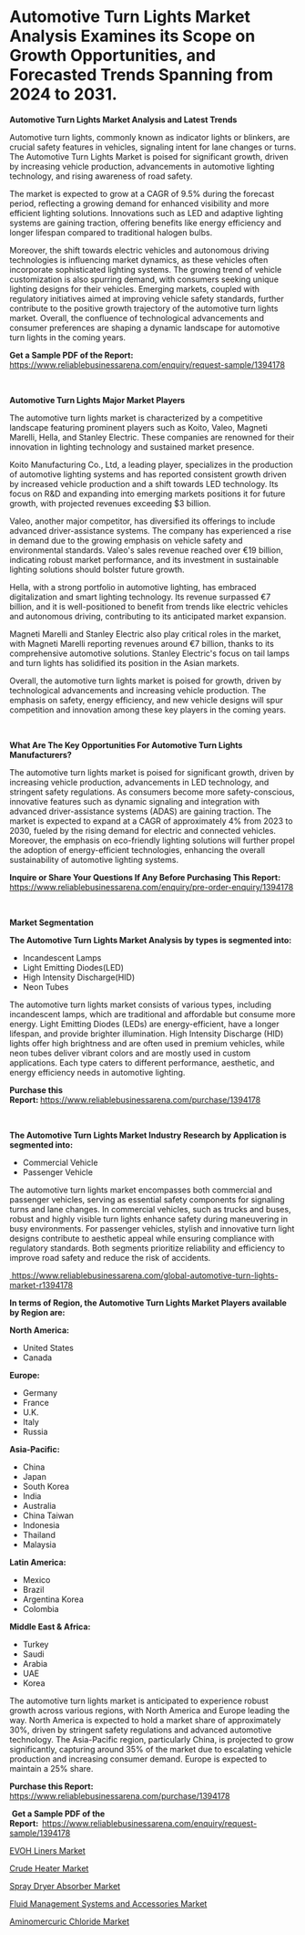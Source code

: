 <p><h1>Automotive Turn Lights Market Analysis Examines its Scope on Growth Opportunities, and Forecasted Trends Spanning from 2024 to 2031.</h1></p><p><strong>Automotive Turn Lights Market Analysis and Latest Trends</strong></p>
<p><p>Automotive turn lights, commonly known as indicator lights or blinkers, are crucial safety features in vehicles, signaling intent for lane changes or turns. The Automotive Turn Lights Market is poised for significant growth, driven by increasing vehicle production, advancements in automotive lighting technology, and rising awareness of road safety.</p><p>The market is expected to grow at a CAGR of 9.5% during the forecast period, reflecting a growing demand for enhanced visibility and more efficient lighting solutions. Innovations such as LED and adaptive lighting systems are gaining traction, offering benefits like energy efficiency and longer lifespan compared to traditional halogen bulbs. </p><p>Moreover, the shift towards electric vehicles and autonomous driving technologies is influencing market dynamics, as these vehicles often incorporate sophisticated lighting systems. The growing trend of vehicle customization is also spurring demand, with consumers seeking unique lighting designs for their vehicles. Emerging markets, coupled with regulatory initiatives aimed at improving vehicle safety standards, further contribute to the positive growth trajectory of the automotive turn lights market. Overall, the confluence of technological advancements and consumer preferences are shaping a dynamic landscape for automotive turn lights in the coming years.</p></p>
<p><strong>Get a Sample PDF of the Report:&nbsp;</strong> <a href="https://www.reliablebusinessarena.com/enquiry/request-sample/1394178">https://www.reliablebusinessarena.com/enquiry/request-sample/1394178</a></p>
<p>&nbsp;</p>
<p><strong>Automotive Turn Lights Major Market Players</strong></p>
<p><p>The automotive turn lights market is characterized by a competitive landscape featuring prominent players such as Koito, Valeo, Magneti Marelli, Hella, and Stanley Electric. These companies are renowned for their innovation in lighting technology and sustained market presence.</p><p>Koito Manufacturing Co., Ltd, a leading player, specializes in the production of automotive lighting systems and has reported consistent growth driven by increased vehicle production and a shift towards LED technology. Its focus on R&D and expanding into emerging markets positions it for future growth, with projected revenues exceeding $3 billion.</p><p>Valeo, another major competitor, has diversified its offerings to include advanced driver-assistance systems. The company has experienced a rise in demand due to the growing emphasis on vehicle safety and environmental standards. Valeo's sales revenue reached over €19 billion, indicating robust market performance, and its investment in sustainable lighting solutions should bolster future growth.</p><p>Hella, with a strong portfolio in automotive lighting, has embraced digitalization and smart lighting technology. Its revenue surpassed €7 billion, and it is well-positioned to benefit from trends like electric vehicles and autonomous driving, contributing to its anticipated market expansion.</p><p>Magneti Marelli and Stanley Electric also play critical roles in the market, with Magneti Marelli reporting revenues around €7 billion, thanks to its comprehensive automotive solutions. Stanley Electric's focus on tail lamps and turn lights has solidified its position in the Asian markets.</p><p>Overall, the automotive turn lights market is poised for growth, driven by technological advancements and increasing vehicle production. The emphasis on safety, energy efficiency, and new vehicle designs will spur competition and innovation among these key players in the coming years.</p></p>
<p>&nbsp;</p>
<p><strong>What Are The Key Opportunities For Automotive Turn Lights Manufacturers?</strong></p>
<p><p>The automotive turn lights market is poised for significant growth, driven by increasing vehicle production, advancements in LED technology, and stringent safety regulations. As consumers become more safety-conscious, innovative features such as dynamic signaling and integration with advanced driver-assistance systems (ADAS) are gaining traction. The market is expected to expand at a CAGR of approximately 4% from 2023 to 2030, fueled by the rising demand for electric and connected vehicles. Moreover, the emphasis on eco-friendly lighting solutions will further propel the adoption of energy-efficient technologies, enhancing the overall sustainability of automotive lighting systems.</p></p>
<p><strong>Inquire or Share Your Questions If Any Before Purchasing This Report:</strong> <a href="https://www.reliablebusinessarena.com/enquiry/pre-order-enquiry/1394178">https://www.reliablebusinessarena.com/enquiry/pre-order-enquiry/1394178</a></p>
<p>&nbsp;</p>
<p><strong>Market Segmentation</strong></p>
<p><strong>The Automotive Turn Lights Market Analysis by types is segmented into:</strong></p>
<p><ul><li>Incandescent Lamps</li><li>Light Emitting Diodes(LED)</li><li>High Intensity Discharge(HID)</li><li>Neon Tubes</li></ul></p>
<p><p>The automotive turn lights market consists of various types, including incandescent lamps, which are traditional and affordable but consume more energy. Light Emitting Diodes (LEDs) are energy-efficient, have a longer lifespan, and provide brighter illumination. High Intensity Discharge (HID) lights offer high brightness and are often used in premium vehicles, while neon tubes deliver vibrant colors and are mostly used in custom applications. Each type caters to different performance, aesthetic, and energy efficiency needs in automotive lighting.</p></p>
<p><strong>Purchase this Report:&nbsp;</strong><a href="https://www.reliablebusinessarena.com/purchase/1394178">https://www.reliablebusinessarena.com/purchase/1394178</a></p>
<p>&nbsp;</p>
<p><strong>The Automotive Turn Lights Market Industry Research by Application is segmented into:</strong></p>
<p><ul><li>Commercial Vehicle</li><li>Passenger Vehicle</li></ul></p>
<p><p>The automotive turn lights market encompasses both commercial and passenger vehicles, serving as essential safety components for signaling turns and lane changes. In commercial vehicles, such as trucks and buses, robust and highly visible turn lights enhance safety during maneuvering in busy environments. For passenger vehicles, stylish and innovative turn light designs contribute to aesthetic appeal while ensuring compliance with regulatory standards. Both segments prioritize reliability and efficiency to improve road safety and reduce the risk of accidents.</p></p>
<p><a href="https://www.reliablebusinessarena.com/global-automotive-turn-lights-market-r1394178">&nbsp;https://www.reliablebusinessarena.com/global-automotive-turn-lights-market-r1394178</a></p>
<p><strong>In terms of Region, the Automotive Turn Lights Market Players available by Region are:</strong></p>
<p>
    <p> <strong> North America: </strong>
        <ul>
            <li>United States</li>
            <li>Canada</li>
        </ul>
        </p> 
    <p> <strong> Europe: </strong>
        <ul>
            <li>Germany</li>
            <li>France</li>
            <li>U.K.</li>
            <li>Italy</li>
            <li>Russia</li>
        </ul>
        </p> 
    <p> <strong> Asia-Pacific: </strong>
        <ul>
            <li>China</li>
            <li>Japan</li>
            <li>South Korea</li>
            <li>India</li>
            <li>Australia</li>
            <li>China Taiwan</li>
            <li>Indonesia</li>
            <li>Thailand</li>
            <li>Malaysia</li>
        </ul>
        </p> 
    <p> <strong> Latin America: </strong>
        <ul>
            <li>Mexico</li>
            <li>Brazil</li>
            <li>Argentina Korea</li>
            <li>Colombia</li>
        </ul>
        </p> 
    <p> <strong> Middle East & Africa: </strong>
        <ul>
            <li>Turkey</li>
            <li>Saudi</li>
            <li>Arabia</li>
            <li>UAE</li>
            <li>Korea</li>
        </ul>
    </p>
    </p>
<p><p>The automotive turn lights market is anticipated to experience robust growth across various regions, with North America and Europe leading the way. North America is expected to hold a market share of approximately 30%, driven by stringent safety regulations and advanced automotive technology. The Asia-Pacific region, particularly China, is projected to grow significantly, capturing around 35% of the market due to escalating vehicle production and increasing consumer demand. Europe is expected to maintain a 25% share.</p></p>
<p><strong>Purchase this Report: </strong><a href="https://www.reliablebusinessarena.com/purchase/1394178">https://www.reliablebusinessarena.com/purchase/1394178</a></p>
<p>&nbsp;<strong>Get a Sample PDF of the Report:&nbsp;&nbsp;</strong><a href="https://www.reliablebusinessarena.com/enquiry/request-sample/1394178">https://www.reliablebusinessarena.com/enquiry/request-sample/1394178</a></p>
<p><strong></strong></p>
<p><p><a href="https://issuu.com/reportprime-2/docs/evoh-liners-market-size-2030.pptx_1fcaaf780d008e">EVOH Liners Market</a></p><p><a href="https://www.linkedin.com/pulse/strategic-roadmap-global-crude-heater-market-insights-i0ljc?trackingId=a%2BPDqJz%2FQVqg45c%2BnoGHvQ%3D%3D">Crude Heater Market</a></p><p><a href="https://www.linkedin.com/pulse/insights-spray-dryer-absorber-market-players-size-geographical-yjmpc?trackingId=ryJbr1aFSzeMn6ShGJwRFA%3D%3D">Spray Dryer Absorber Market</a></p><p><a href="https://github.com/joannesouthgate/Market-Research-Report-List-5/blob/main/fluid-management-systems-and-accessories-market.md">Fluid Management Systems and Accessories Market</a></p><p><a href="https://issuu.com/reportprime-2/docs/aminomercuric-chloride-market-size-_a4068979bf0e7a">Aminomercuric Chloride Market</a></p></p>